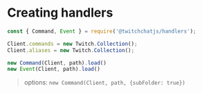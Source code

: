 # Creating handlers
```js
const { Command, Event } = require('@twitchchatjs/handlers');

Client.commands = new Twitch.Collection();
Client.aliases = new Twitch.Collection();

new Command(Client, path).load()
new Event(Client, path).load()
```
> options: `new Command(Client, path, {subFolder: true})`